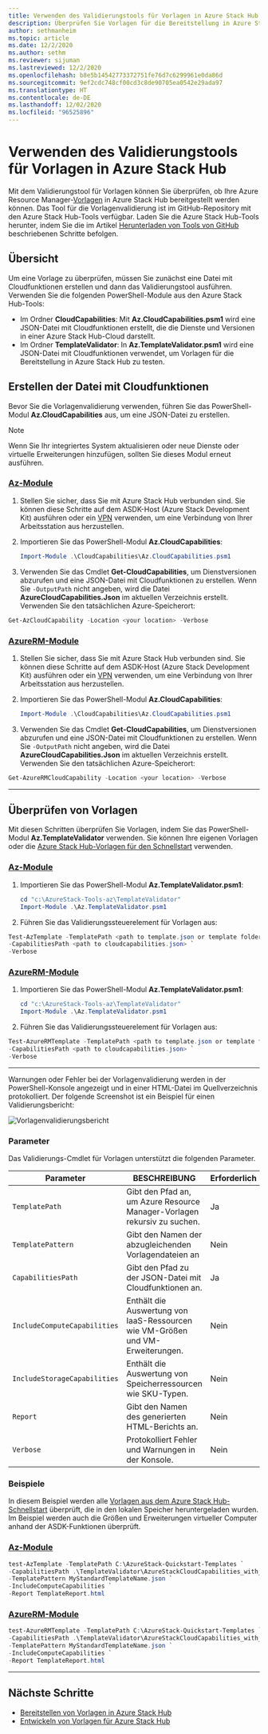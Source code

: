 ```yaml
---
title: Verwenden des Validierungstools für Vorlagen in Azure Stack Hub
description: Überprüfen Sie Vorlagen für die Bereitstellung in Azure Stack Hub mit dem Validierungstool für Vorlagen.
author: sethmanheim
ms.topic: article
ms.date: 12/2/2020
ms.author: sethm
ms.reviewer: sijuman
ms.lastreviewed: 12/2/2020
ms.openlocfilehash: b8e5b14542773372751fe76d7c6299961e0da86d
ms.sourcegitcommit: 9ef2cdc748cf00cd3c8de90705ea0542e29ada97
ms.translationtype: HT
ms.contentlocale: de-DE
ms.lasthandoff: 12/02/2020
ms.locfileid: "96525896"
---
```

# <a name="use-the-template-validation-tool-in-azure-stack-hub"></a>Verwenden des Validierungstools für Vorlagen in Azure Stack Hub

Mit dem Validierungstool für Vorlagen können Sie überprüfen, ob Ihre Azure Resource Manager-[Vorlagen](azure-stack-arm-templates.md) in Azure Stack Hub bereitgestellt werden können. Das Tool für die Vorlagenvalidierung ist im GitHub-Repository mit den Azure Stack Hub-Tools verfügbar. Laden Sie die Azure Stack Hub-Tools herunter, indem Sie die im Artikel [Herunterladen von Tools von GitHub](../operator/azure-stack-powershell-download.md) beschriebenen Schritte befolgen.

## <a name="overview"></a>Übersicht

Um eine Vorlage zu überprüfen, müssen Sie zunächst eine Datei mit Cloudfunktionen erstellen und dann das Validierungstool ausführen. Verwenden Sie die folgenden PowerShell-Module aus den Azure Stack Hub-Tools:

- Im Ordner **CloudCapabilities**: Mit **Az.CloudCapabilities.psm1** wird eine JSON-Datei mit Cloudfunktionen erstellt, die die Dienste und Versionen in einer Azure Stack Hub-Cloud darstellt.
- Im Ordner **TemplateValidator**: In **Az.TemplateValidator.psm1** wird eine JSON-Datei mit Cloudfunktionen verwendet, um Vorlagen für die Bereitstellung in Azure Stack Hub zu testen.

## <a name="build-the-cloud-capabilities-file"></a>Erstellen der Datei mit Cloudfunktionen

Bevor Sie die Vorlagenvalidierung verwenden, führen Sie das PowerShell-Modul **Az.CloudCapabilities** aus, um eine JSON-Datei zu erstellen.

> [!NOTE]
> Wenn Sie Ihr integriertes System aktualisieren oder neue Dienste oder virtuelle Erweiterungen hinzufügen, sollten Sie dieses Modul erneut ausführen.


### <a name="az-modules"></a>[Az-Module](#tab/az1)

1. Stellen Sie sicher, dass Sie mit Azure Stack Hub verbunden sind. Sie können diese Schritte auf dem ASDK-Host (Azure Stack Development Kit) ausführen oder ein [VPN](../asdk/asdk-connect.md#connect-to-azure-stack-using-vpn) verwenden, um eine Verbindung von Ihrer Arbeitsstation aus herzustellen.
2. Importieren Sie das PowerShell-Modul **Az.CloudCapabilities**:

    ```powershell
    Import-Module .\CloudCapabilities\Az.CloudCapabilities.psm1
    ```

3. Verwenden Sie das Cmdlet **Get-CloudCapabilities**, um Dienstversionen abzurufen und eine JSON-Datei mit Cloudfunktionen zu erstellen. Wenn Sie `-OutputPath` nicht angeben, wird die Datei **AzureCloudCapabilities.Json** im aktuellen Verzeichnis erstellt. Verwenden Sie den tatsächlichen Azure-Speicherort:

```powershell
Get-AzCloudCapability -Location <your location> -Verbose
```

### <a name="azurerm-modules"></a>[AzureRM-Module](#tab/azurerm1)

1. Stellen Sie sicher, dass Sie mit Azure Stack Hub verbunden sind. Sie können diese Schritte auf dem ASDK-Host (Azure Stack Development Kit) ausführen oder ein [VPN](../asdk/asdk-connect.md#connect-to-azure-stack-using-vpn) verwenden, um eine Verbindung von Ihrer Arbeitsstation aus herzustellen.
2. Importieren Sie das PowerShell-Modul **Az.CloudCapabilities**:

    ```powershell
    Import-Module .\CloudCapabilities\Az.CloudCapabilities.psm1
    ```

3. Verwenden Sie das Cmdlet **Get-CloudCapabilities**, um Dienstversionen abzurufen und eine JSON-Datei mit Cloudfunktionen zu erstellen. Wenn Sie `-OutputPath` nicht angeben, wird die Datei **AzureCloudCapabilities.Json** im aktuellen Verzeichnis erstellt. Verwenden Sie den tatsächlichen Azure-Speicherort:

```powershell
Get-AzureRMCloudCapability -Location <your location> -Verbose
```

---

## <a name="validate-templates"></a>Überprüfen von Vorlagen

Mit diesen Schritten überprüfen Sie Vorlagen, indem Sie das PowerShell-Modul **Az.TemplateValidator** verwenden. Sie können Ihre eigenen Vorlagen oder die [Azure Stack Hub-Vorlagen für den Schnellstart](https://github.com/Azure/AzureStack-QuickStart-Templates) verwenden.

### <a name="az-modules"></a>[Az-Module](#tab/az2)

1. Importieren Sie das PowerShell-Modul **Az.TemplateValidator.psm1**:

    ```powershell
    cd "c:\AzureStack-Tools-az\TemplateValidator"
    Import-Module .\Az.TemplateValidator.psm1
    ```

2. Führen Sie das Validierungssteuerelement für Vorlagen aus:

```powershell
Test-AzTemplate -TemplatePath <path to template.json or template folder> `
-CapabilitiesPath <path to cloudcapabilities.json> `
-Verbose
```

### <a name="azurerm-modules"></a>[AzureRM-Module](#tab/azurerm2)

1. Importieren Sie das PowerShell-Modul **Az.TemplateValidator.psm1**:

    ```powershell
    cd "c:\AzureStack-Tools-az\TemplateValidator"
    Import-Module .\Az.TemplateValidator.psm1
    ```

2. Führen Sie das Validierungssteuerelement für Vorlagen aus:

```powershell
Test-AzureRMTemplate -TemplatePath <path to template.json or template folder> `
-CapabilitiesPath <path to cloudcapabilities.json> `
-Verbose
```

---

Warnungen oder Fehler bei der Vorlagenvalidierung werden in der PowerShell-Konsole angezeigt und in einer HTML-Datei im Quellverzeichnis protokolliert. Der folgende Screenshot ist ein Beispiel für einen Validierungsbericht:

![Vorlagenvalidierungsbericht](./media/azure-stack-validate-templates/image1.png)

### <a name="parameters"></a>Parameter

Das Validierungs-Cmdlet für Vorlagen unterstützt die folgenden Parameter.

| Parameter | BESCHREIBUNG | Erforderlich |
| ----- | -----| ----- |
| `TemplatePath` | Gibt den Pfad an, um Azure Resource Manager-Vorlagen rekursiv zu suchen. | Ja |
| `TemplatePattern` | Gibt den Namen der abzugleichenden Vorlagendateien an | Nein |
| `CapabilitiesPath` | Gibt den Pfad zu der JSON-Datei mit Cloudfunktionen an. | Ja |
| `IncludeComputeCapabilities` | Enthält die Auswertung von IaaS-Ressourcen wie VM-Größen und VM-Erweiterungen. | Nein |
| `IncludeStorageCapabilities` | Enthält die Auswertung von Speicherressourcen wie SKU-Typen. | Nein |
| `Report` | Gibt den Namen des generierten HTML-Berichts an. | Nein |
| `Verbose` | Protokolliert Fehler und Warnungen in der Konsole. | Nein|

### <a name="examples"></a>Beispiele

In diesem Beispiel werden alle [Vorlagen aus dem Azure Stack Hub-Schnellstart](https://github.com/Azure/AzureStack-QuickStart-Templates) überprüft, die in den lokalen Speicher heruntergeladen wurden. Im Beispiel werden auch die Größen und Erweiterungen virtueller Computer anhand der ASDK-Funktionen überprüft.

### <a name="az-modules"></a>[Az-Module](#tab/az3)

```powershell
test-AzTemplate -TemplatePath C:\AzureStack-Quickstart-Templates `
-CapabilitiesPath .\TemplateValidator\AzureStackCloudCapabilities_with_AddOns_20170627.json `
-TemplatePattern MyStandardTemplateName.json `
-IncludeComputeCapabilities `
-Report TemplateReport.html
```
### <a name="azurerm-modules"></a>[AzureRM-Module](#tab/azurerm3)

```powershell
test-AzureRMTemplate -TemplatePath C:\AzureStack-Quickstart-Templates `
-CapabilitiesPath .\TemplateValidator\AzureStackCloudCapabilities_with_AddOns_20170627.json `
-TemplatePattern MyStandardTemplateName.json `
-IncludeComputeCapabilities `
-Report TemplateReport.html
```
---

## <a name="next-steps"></a>Nächste Schritte

- [Bereitstellen von Vorlagen in Azure Stack Hub](azure-stack-arm-templates.md)
- [Entwickeln von Vorlagen für Azure Stack Hub](azure-stack-develop-templates.md)
